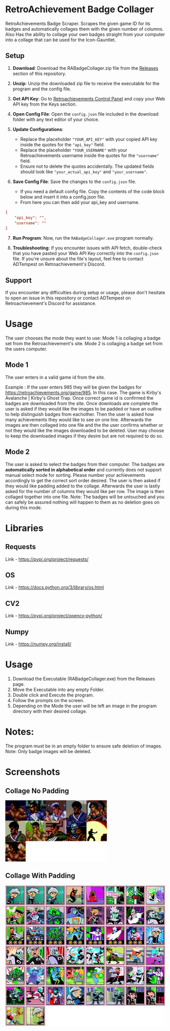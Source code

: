 # RetroAchievement Badge Collager
RetroAchievements Badge Scraper. Scrapes the given game ID for its badges and automatically collages them with the given number of columns.
Also Has the ability to collage your own badges straight from your computer into a collage that can be used for the Icon-Gauntlet.

## Setup

1. **Download**: Download the RABadgeCollager.zip file from the [Releases](https://github.com/SnowTempest/RetroAchievementsBadgeCollager/releases/) section of this repository.

2. **Unzip**: Unzip the downloaded zip file to receive the executable for the program and the config file.

3. **Get API Key**: Go to [Retroachievements Control Panel](https://retroachievements.org/controlpanel.php) and copy your Web API key from the Keys section.

4. **Open Config File**: Open the `config.json` file included in the download folder with any text editor of your choice.

5. **Update Configurations**:
   - Replace the placeholder `"YOUR_API_KEY"` with your copied API key inside the quotes for the `"api_key"` field.
   - Replace the placeholder `"YOUR_USERNAME"` with your Retroachievements username inside the quotes for the `"username"` field.
   - Ensure not to delete the quotes accidentally. The updated fields should look like `"your_actual_api_key"` and `"your_username"`.

6. **Save Config File**: Save the changes to the `config.json` file.
   - If you need a default config file. Copy the contents of the code block below and insert it into a config.json file.
   - From here you can then add your api_key and username.

```ini
{
    "api_key": "",
    "username": ""
}
```
7. **Run Program**: Now, run the `RABadgeCollager.exe` program normally.

8. **Troubleshooting**: If you encounter issues with API fetch, double-check that you have pasted your Web API Key correctly into the `config.json` file. If you're unsure about the file's layout, feel free to contact ADTempest on Retroachievement's Discord.

## Support

If you encounter any difficulties during setup or usage, please don't hesitate to open an issue in this repository or contact ADTempest on Retroachievement's Discord for assistance.

# Usage
The user chooses the mode they want to use:
Mode 1 is collaging a badge set from the Retroachievement's site.
Mode 2 is collaging a badge set from the users computer.

## Mode 1
The user enters in a valid game id from the site. 

Example : 
If the user enters 985 they will be given the badges for https://retroachievements.org/game/985.
In this case. The game is Kirby's Avalanche | Kirby's Ghost Trap.
Once correct game id is confirmed the badges are downloaded from the site.
Once downloads are complete the user is asked if they would like the images to be padded or have an outline to help distinguish badges from eachother.
Then the user is asked how many achievements they would like to see on one line.
Afterwards the images are then collaged into one file and the the user confirms whether or not they would like the images downloaded to be deleted.
User may choose to keep the downloaded images if they desire but are not required to do so.

## Mode 2
The user is asked to select the badges from their computer.
The badges are **automatically sorted in alphabetical order** and currently does not support manual select mode for sorting. Please number your achievements accordingly to get the correct sort order desired.
The user is then asked if they would like padding added to the collage.
Afterwards the user is lastly asked for the number of columns they would like per row.
The image is then collaged together into one file. 
Note: The badges will be untouched and you can safely be assured nothing will happen to them as no deletion goes on during this mode.

# Libraries
## Requests
Link - https://pypi.org/project/requests/
## OS
Link - https://docs.python.org/3/library/os.html
## CV2
Link - https://pypi.org/project/opencv-python/
## Numpy
Link - https://numpy.org/install/

# Usage

1. Download the Executable (RABadgeCollager.exe) from the Releases page.
2. Move the Executable into any empty Folder.
3. Double click and Execute the program.
4. Follow the prompts on the screen.
5. Depending on the Mode the user will be left an image in the program directory with their desired collage.

# Notes:
The program must be in an empty folder to ensure safe deletion of images. Note: Only badge images will be deleted.

# Screenshots

## Collage No Padding

![Collage with no padding added.](/Screenshots/OLD.png)


## Collage With Padding

![Collage with no padding added.](/Screenshots/NEW.png)